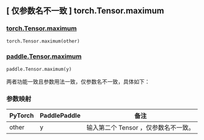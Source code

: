 ## [ 仅参数名不一致 ] torch.Tensor.maximum

### [torch.Tensor.maximum](https://pytorch.org/docs/stable/generated/torch.Tensor.maximum.html#torch.Tensor.maximum)

```python
torch.Tensor.maximum(other)
```

### [paddle.Tensor.maximum](https://www.paddlepaddle.org.cn/documentation/docs/zh/develop/api/paddle/Tensor_cn.html#maximum-y-axis-1-name-none)

```python
paddle.Tensor.maximum(y)
```

两者功能一致且参数用法一致，仅参数名不一致，具体如下：

### 参数映射

| PyTorch                          | PaddlePaddle                    | 备注                                 |
|----------------------------------|---------------------------------|------------------------------------|
|              other               |                 y          | 输⼊第二个 Tensor ，仅参数名不一致。              |
